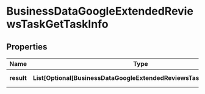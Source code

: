 # BusinessDataGoogleExtendedReviewsTaskGetTaskInfo


## Properties

| Name | Type | Description | Notes |
|------------ | ------------- | ------------- | -------------|
**result** | **List[Optional[BusinessDataGoogleExtendedReviewsTaskGetResultInfo]]** | array of results |[optional]|